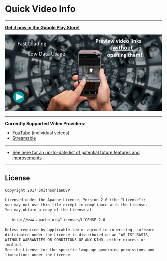 # Quick Video Info

- - -

[**Get it now in the Google Play Store!**](https://play.google.com/store/apps/details?id=com.gmail.smithsoniandsp.quickvideoinfo&referrer=utm_source%3Dgithub%26utm_medium%3Dreadmedocs)

![](../GooglePlayStore.Assets/Feature2.png)

- - -

 

**Currently Supported Video Providers:**  
* [YouTube](http://www.youtube.com) (individual videos)
* [Streamable](http://streamable.com)

 

- - - -

 

* [See here for an up-to-date list of potential future features and improvements](https://github.com/SmithsonianDSP/QuickVideoInfo/issues?q=is%3Aopen+is%3Aissue+label%3Apotential_todo)

 

- - - 

 

License
--------

    Copyright 2017 SmithsonianDSP

    Licensed under the Apache License, Version 2.0 (the "License");
    you may not use this file except in compliance with the License.
    You may obtain a copy of the License at

       http://www.apache.org/licenses/LICENSE-2.0

    Unless required by applicable law or agreed to in writing, software
    distributed under the License is distributed on an "AS IS" BASIS,
    WITHOUT WARRANTIES OR CONDITIONS OF ANY KIND, either express or implied.
    See the License for the specific language governing permissions and
    limitations under the License.
